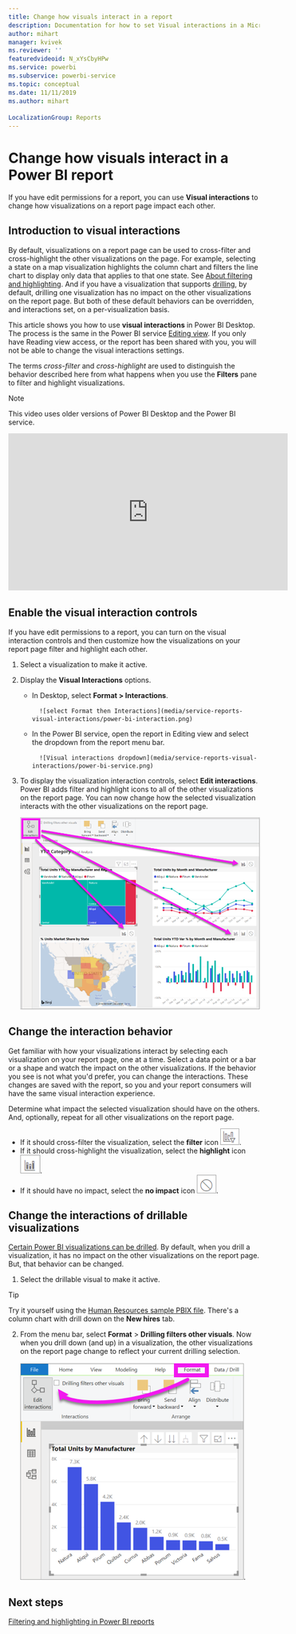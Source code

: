 ```yaml
---
title: Change how visuals interact in a report
description: Documentation for how to set Visual interactions in a Microsoft Power BI service report and a Power BI Desktop report.
author: mihart
manager: kvivek
ms.reviewer: ''
featuredvideoid: N_xYsCbyHPw
ms.service: powerbi
ms.subservice: powerbi-service
ms.topic: conceptual
ms.date: 11/11/2019
ms.author: mihart

LocalizationGroup: Reports
---
```

# Change how visuals interact in a Power BI report
If you have edit permissions for a report, you can use **Visual interactions** to change how visualizations on a report page impact each other. 

## Introduction to visual interactions
By default, visualizations on a report page can be used to cross-filter and cross-highlight the other visualizations on the page.
For example, selecting a state on a map visualization highlights the column chart and filters the line chart to display only data that applies to that one state.
See [About filtering and highlighting](power-bi-reports-filters-and-highlighting.md). And if you have a visualization that supports [drilling](consumer/end-user-drill.md), by default, drilling one visualization has no impact on the other visualizations on the report page. But both of these default behaviors can be overridden, and interactions set, on a per-visualization basis.

This article shows you how to use **visual interactions** in Power BI Desktop. The process is the same in the Power BI service [Editing view](service-interact-with-a-report-in-editing-view.md). If you only have Reading view access, or the report has been shared with you, you will not be able to change the visual interactions settings.

The terms *cross-filter* and *cross-highlight* are used to distinguish the behavior described here from what happens when you use the **Filters** pane to filter and highlight visualizations.  

> [!NOTE]
> This video uses older versions of Power BI Desktop and the Power BI service. 
>
>

<iframe width="560" height="315" src="https://www.youtube.com/embed/N_xYsCbyHPw?list=PL1N57mwBHtN0JFoKSR0n-tBkUJHeMP2cP" frameborder="0" allowfullscreen></iframe>


## Enable the visual interaction controls
If you have edit permissions to a report, you can turn on the visual interaction controls and then customize how the visualizations on your  report page filter and highlight each other. 

1. Select a visualization to make it active.  
2. Display the **Visual Interactions** options.
    

    - In Desktop, select **Format > Interactions**.

            ![select Format then Interactions](media/service-reports-visual-interactions/power-bi-interaction.png)

    - In the Power BI service, open the report in Editing view and select the dropdown from the report menu bar.

            ![Visual interactions dropdown](media/service-reports-visual-interactions/power-bi-service.png)

3. To display the visualization interaction controls, select **Edit interactions**. Power BI adds filter and highlight icons to all of the other visualizations on the report page. You can now change how the selected visualization interacts with the other visualizations on the report page.
   
    ![report with Visual interactions turned on](media/service-reports-visual-interactions/power-bi-turn-on.png)


## Change the interaction behavior
Get familiar with how your visualizations interact by selecting each visualization on your report page, one at a time.  Select a data point or a bar or a shape and watch the impact on the other visualizations. If the behavior you see is not what you'd prefer, you can change the interactions. These changes are saved with the report, so you and your report consumers will have the same visual interaction experience.


Determine what impact the selected visualization should have on the others.  And, optionally, repeat for all other visualizations on the report page.
   
   * If it should cross-filter the visualization, select the **filter** icon ![filter icon](media/service-reports-visual-interactions/power-bi-filter-icon.png).
   * If it should cross-highlight the visualization, select the **highlight** icon ![highlight icon](media/service-reports-visual-interactions/power-bi-highlight-icon.png).
   * If it should have no impact, select the **no impact** icon ![no impact icon](media/service-reports-visual-interactions/power-bi-no-impact.png).

## Change the interactions of drillable visualizations
[Certain Power BI visualizations can be drilled](consumer/end-user-drill). By default, when you drill a visualization, it has no impact on the other visualizations on the report page. But, that behavior can be changed. 

1. Select the drillable visual to make it active. 

> [!TIP]
> Try it yourself using the [Human Resources sample PBIX file](https://download.microsoft.com/download/6/9/5/69503155-05A5-483E-829A-F7B5F3DD5D27/Human%20Resources%20Sample%20PBIX.pbix). There's a column chart with drill down on the **New hires** tab.
>


2. From the menu bar, select **Format** > **Drilling filters other visuals**.  Now when you drill down (and up) in a visualization, the other visualizations on the report page change to reflect your current drilling selection. 

    ![turn on drilling filters other visuals](media/service-reports-visual-interactions/power-bi-drill.png).
    
## Next steps
[Filtering and highlighting in Power BI reports](power-bi-reports-filters-and-highlighting.md)